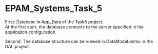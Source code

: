 # EPAM_Systems_Task_5

First:
Database in App_Data of the Task5 project.  
At the first start, the database connects to the server specified in the application configuration.

Second:
The database structure can be viewed in DataModel.edmx in the DAL project.
